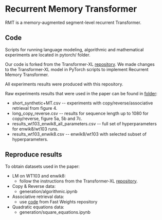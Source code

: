 # Recurrent Memory Transformer
RMT is a memory-augmented segment-level recurrent Transformer.

## Code

Scripts for running language modeling, algorithmic and mathematical experiments are located in pytorch/ folder.

Our code is forked from the Transformer-XL [repository](https://github.com/kimiyoung/transformer-xl).
We made changes to the Transformer-XL model in PyTorch scripts to implement Recurrent Memory Transformer.

All experiments results were produced with this repository.

Raw experiments results that were used in the paper can be found in [folder](./experiment_results/):

- short_synthetic+MT.csv -- experiments with copy/reverse/associative retrieval from figure 4.
- long_copy_reverse.csv -- results for sequence length up to 1080 for copy/reverse, figure 5a, 5b and 7c.
- results_wt103_enwik8_all_parameters.csv -- full set of hyperparameters for enwik8/wt103 runs.
- results_wt103_enwik8.csv -- enwik8/wt103 with selected subset of hyperparameters.

## Reproduce results

To obtain datasets used in the paper:

- LM on WT103 and enwik8:
  - follow the instructions from the Transformer-XL [repository](https://github.com/kimiyoung/transformer-xl).
- Copy & Reverse data:
  - generation/algorithmic.ipynb
- Associative retrieval data:
  - use [code](https://github.com/GokuMohandas/fast-weights/blob/539fb10e3c384d5f782af2560bf28631cd0eaa61/fw/data_utils.py) from Fast Weights repository
- Quadratic equations data:
  - generation/square_equations.ipynb
